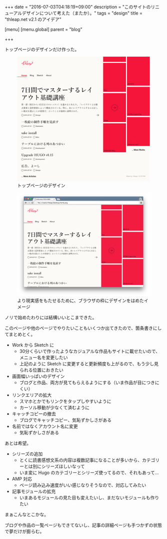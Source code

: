 +++
date = "2016-07-03T04:18:19+09:00"
description = "このサイトのリニューアルデザインについて考えた（またか）。"
tags = "design"
title = "thleap.net v2.1 のアイデア"

[menu]
  [menu.global]
    parent = "blog"

+++

トップページのデザインだけ作った。

<figure>
  <img src="/images/blog/thleap-net-v2-1-idea/home.png" alt="">
  <figcaption>トップページのデザイン</figcaption>
</figure>

<figure>
  <img src="/images/blog/thleap-net-v2-1-idea/shot.png" alt="">
  <figcaption>より現実感をもたせるために、ブラウザの枠にデザインをはめたイメージ</figcaption>
</figure>

ノリで始めたわりには結構いいとこまできた。

このページや他のページでやりたいこともいくつか出てきたので、箇条書きにしてまとめとく。

- Work から Sketch に
    - 30分くらいで作ったようなカジュアルな作品もサイトに載せたいので、メニュー名を変更したい
    - 上記のように Sketch に変更すると更新頻度も上がるので、もう少し見られる位置におきたい
- 画面幅いっぱいのデザイン
    - ブログと作品、両方が見てもらえるようにする（いま作品が目につきにくい）
- リンクエリアの拡大
    - スマホとかでもリンクをタップしやすいように
    - カーソル移動が少なくて済むように
- キャッチコピーの撤去
    - ブログでキャッチコピー、気恥ずかしさがある
- 名前ではなくアカウント名に変更
    - 気恥ずかしさがある

あとは希望。

- シリーズの追加
    - とくに読書感想文系の内容は複数記事になることが多いから、カテゴリーとは別にシリーズほしいなって
    - いま変に Hugo のカテゴリーとシリーズ使ってるので、それもあって...
- AMP 対応
    - ページ読み込み速度がいい感じなりそうなので、対応してみたい
- 記事モジュールの拡充
    - いまあるモジュールの見た目も変えたいし、まだないモジュールも作りたい

まぁこんなとこかな。

ブログや作品の一覧ページもできてないし、記事の詳細ページも手つかずの状態で夢だけが膨らむ。
